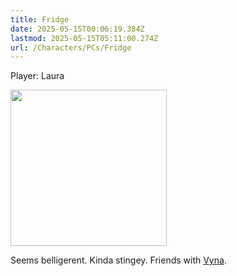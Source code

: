 ```yaml
---
title: Fridge
date: 2025-05-15T00:06:19.384Z
lastmod: 2025-05-15T05:11:00.274Z
url: /Characters/PCs/Fridge
---
```

Player: Laura

<img src="/ob/Images/Fridge%20Portrait.png" width="250px">

Seems belligerent. Kinda stingey. Friends with [Vyna](../Vyna).
